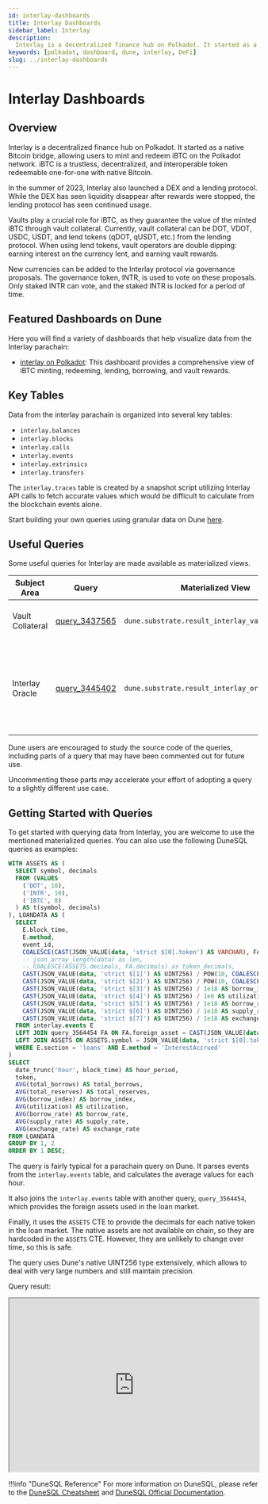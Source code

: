 ```yaml
---
id: interlay-dashboards
title: Interlay Dashboards
sidebar_label: Interlay
description:
  Interlay is a decentralized finance hub on Polkadot. It started as a native Bitcoin bridge,
keywords: [polkadot, dashboard, dune, interlay, DeFi]
slug: ../interlay-dashboards
---
```


# Interlay Dashboards

## Overview

Interlay is a decentralized finance hub on Polkadot. It started as a native Bitcoin bridge, allowing
users to mint and redeem iBTC on the Polkadot network. iBTC is a trustless, decentralized, and
interoperable token redeemable one-for-one with native Bitcoin.

In the summer of 2023, Interlay also launched a DEX and a lending protocol. While the DEX has seen
liquidity disappear after rewards were stopped, the lending protocol has seen continued usage.

Vaults play a crucial role for iBTC, as they guarantee the value of the minted iBTC through vault
collateral. Currently, vault collateral can be DOT, VDOT, USDC, USDT, and lend tokens (qDOT, qUSDT,
etc.) from the lending protocol. When using lend tokens, vault operators are double dipping: earning
interest on the currency lent, and earning vault rewards.

New currencies can be added to the Interlay protocol via governance proposals. The governance token,
INTR, is used to vote on these proposals. Only staked INTR can vote, and the staked INTR is locked
for a period of time.

## Featured Dashboards on Dune

Here you will find a variety of dashboards that help visualize data from the Interlay parachain:

- [interlay on Polkadot](https://dune.com/substrate/polkadot-interlay): This dashboard provides a
  comprehensive view of iBTC minting, redeeming, lending, borrowing, and vault rewards.

## Key Tables

Data from the interlay parachain is organized into several key tables:

- `interlay.balances`
- `interlay.blocks`
- `interlay.calls`
- `interlay.events`
- `interlay.extrinsics`
- `interlay.transfers`

The `interlay.traces` table is created by a snapshot script utilizing Interlay API calls to fetch
accurate values which would be difficult to calculate from the blockchain events alone.

Start building your own queries using granular data on Dune
[here](https://dune.com/queries?category=canonical&namespace=interlay).

## Useful Queries

Some useful queries for Interlay are made available as materialized views.

| Subject Area     | Query                                             | Materialized View                               | Description                                                                |
| ---------------- | ------------------------------------------------- | ----------------------------------------------- | -------------------------------------------------------------------------- |
| Vault Collateral | [query_3437565](https://dune.com/queries/3437565) | `dune.substrate.result_interlay_vault_creation` | Provides vaults and their collateral.                                      |
| Interlay Oracle  | [query_3445402](https://dune.com/queries/3445402) | `dune.substrate.result_interlay_oracle`         | Provides hourly oracle values for all currencies present on the parachain. |

Dune users are encouraged to study the source code of the queries, including parts of a query that
may have been commented out for future use.

Uncommenting these parts may accelerate your effort of adopting a query to a slightly different use
case.

## Getting Started with Queries

To get started with querying data from Interlay, you are welcome to use the mentioned materialized
queries. You can also use the following DuneSQL queries as examples:

```sql title="Interlay Loan Market Data" showLineNumbers
WITH ASSETS AS (
  SELECT symbol, decimals
  FROM (VALUES
    ('DOT', 10),
    ('INTR', 10),
    ('IBTC', 8)
  ) AS t(symbol, decimals)
), LOANDATA AS (
  SELECT
    E.block_time,
    E.method,
    event_id,
    COALESCE(CAST(JSON_VALUE(data, 'strict $[0].token') AS VARCHAR), FA.symbol) AS token,
    -- json_array_length(data) as len,
    -- COALESCE(ASSETS.decimals, FA.decimals) as token_decimals,
    CAST(JSON_VALUE(data, 'strict $[1]') AS UINT256) / POW(10, COALESCE(ASSETS.decimals, FA.decimals)) AS total_borrows,
    CAST(JSON_VALUE(data, 'strict $[2]') AS UINT256) / POW(10, COALESCE(ASSETS.decimals, FA.decimals)) AS total_reserves,
    CAST(JSON_VALUE(data, 'strict $[3]') AS UINT256) / 1e18 AS borrow_index,
    CAST(JSON_VALUE(data, 'strict $[4]') AS UINT256) / 1e6 AS utilization,
    CAST(JSON_VALUE(data, 'strict $[5]') AS UINT256) / 1e18 AS borrow_rate,
    CAST(JSON_VALUE(data, 'strict $[6]') AS UINT256) / 1e18 AS supply_rate,
    CAST(JSON_VALUE(data, 'strict $[7]') AS UINT256) / 1e18 AS exchange_rate
  FROM interlay.events E
  LEFT JOIN query_3564454 FA ON FA.foreign_asset = CAST(JSON_VALUE(data, 'strict $[0].foreignAsset') AS INT)
  LEFT JOIN ASSETS ON ASSETS.symbol = JSON_VALUE(data, 'strict $[0].token')
  WHERE E.section = 'loans' AND E.method = 'InterestAccrued'
)
SELECT
  date_trunc('hour', block_time) AS hour_period,
  token,
  AVG(total_borrows) AS total_borrows,
  AVG(total_reserves) AS total_reserves,
  AVG(borrow_index) AS borrow_index,
  AVG(utilization) AS utilization,
  AVG(borrow_rate) AS borrow_rate,
  AVG(supply_rate) AS supply_rate,
  AVG(exchange_rate) AS exchange_rate
FROM LOANDATA
GROUP BY 1, 2
ORDER BY 1 DESC;


```

The query is fairly typical for a parachain query on Dune. It parses events from the
`interlay.events` table, and calculates the average values for each hour.

It also joins the `interlay.events` table with another query, `query_3564454`, which provides the
foreign assets used in the loan market.

Finally, it uses the `ASSETS` CTE to provide the decimals for each native token in the loan market.
The native assets are not available on chain, so they are hardcoded in the `ASSETS` CTE. However,
they are unlikely to change over time, so this is safe.

The query uses Dune's native UINT256 type extensively, which allows to deal with very large numbers
and still maintain precision.

Query result:

<iframe src="https://dune.com/embeds/3574287/6017896/" height="350" width="100%"></iframe>

!!!info "DuneSQL Reference"
    For more information on DuneSQL, please refer to the [DuneSQL Cheatsheet](../dunesql-cheatsheet.md)
    and
    [DuneSQL Official Documentation](https://docs.dune.com/query-engine/Functions-and-operators/index).


